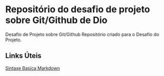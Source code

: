 # Repositório do desafio de projeto sobre Git/Github de Dio
Desafio de Projeto sobre Git/Github
Repositório criado para o Desafio do Projeto.
## Links Úteis
[Sintaxe Basica Markdown](https://www.markdownguide.org/basic-syntax/)
